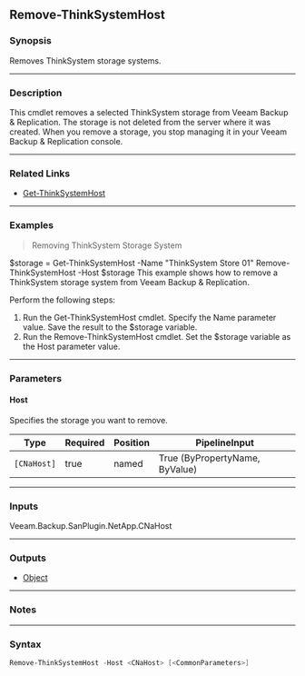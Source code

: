 Remove-ThinkSystemHost
----------------------

### Synopsis
Removes ThinkSystem storage systems.

---

### Description

This cmdlet removes a selected ThinkSystem storage from Veeam Backup & Replication.
The storage is not deleted from the server where it was created.
When you remove a storage, you stop managing it in your Veeam Backup & Replication console.

---

### Related Links
* [Get-ThinkSystemHost](Get-ThinkSystemHost)

---

### Examples
> Removing ThinkSystem Storage System

$storage = Get-ThinkSystemHost -Name "ThinkSystem Store 01"
Remove-ThinkSystemHost -Host $storage
This example shows how to remove a ThinkSystem storage system from Veeam Backup & Replication.

Perform the following steps:
1. Run the Get-ThinkSystemHost cmdlet. Specify the Name parameter value. Save the result to the $storage variable.
2. Run the Remove-ThinkSystemHost cmdlet. Set the $storage variable as the Host parameter value.

---

### Parameters
#### **Host**
Specifies the storage you want to remove.

|Type       |Required|Position|PipelineInput                 |
|-----------|--------|--------|------------------------------|
|`[CNaHost]`|true    |named   |True (ByPropertyName, ByValue)|

---

### Inputs
Veeam.Backup.SanPlugin.NetApp.CNaHost

---

### Outputs
* [Object](https://learn.microsoft.com/en-us/dotnet/api/System.Object)

---

### Notes

---

### Syntax
```PowerShell
Remove-ThinkSystemHost -Host <CNaHost> [<CommonParameters>]
```

